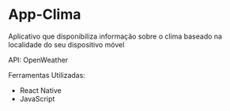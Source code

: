 # App-Clima



Aplicativo que disponibiliza informação sobre o clima baseado na localidade do seu dispositivo móvel

API:
 OpenWeather

Ferramentas Utilizadas:
- React Native
- JavaScript
